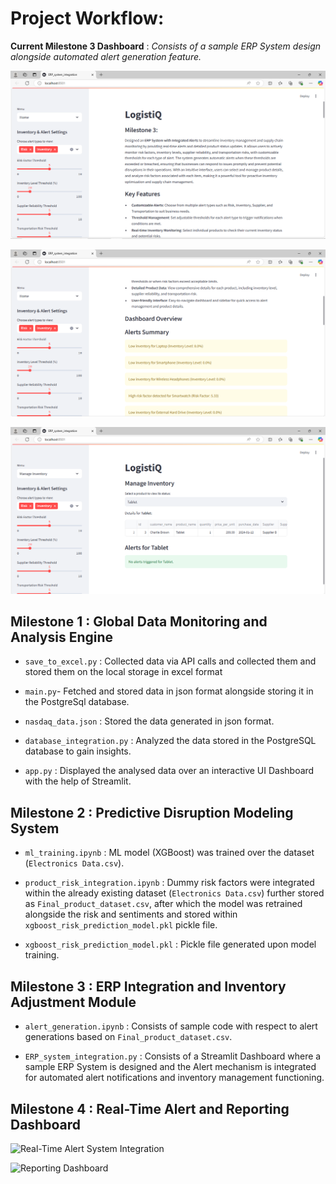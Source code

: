 # Project Workflow:

**Current Milestone 3 Dashboard** : *Consists of a sample ERP System design alongside automated alert generation feature.*

![ERP_System_Dashboard](https://github.com/SK-21-D3v/LogistiQ-Infosys_Project_1/blob/main/Screenshot%20(1421).png?raw=true)<br>

![Alert Mechanism](https://github.com/SK-21-D3v/LogistiQ-Infosys_Project_1/blob/main/Screenshot%20(1422).png?raw=true)<br>

![Inventory Management](https://github.com/SK-21-D3v/LogistiQ-Infosys_Project_1/blob/main/Screenshot%20(1423).png?raw=true)<br>

## Milestone 1 : Global Data Monitoring and Analysis Engine

- `save_to_excel.py` : Collected data via API calls and collected them and stored them on the local storage in excel format <br>

- `main.py`- Fetched and stored data in json format alongside storing it in the PostgreSql database.<br>

- `nasdaq_data.json` : Stored the data generated in json format.<br>

- `database_integration.py` : Analyzed the data stored in the PostgreSQL database to gain insights.<br>

- `app.py` : Displayed the analysed data over an interactive UI Dashboard with the help of Streamlit.<br>

## Milestone 2 : Predictive Disruption Modeling System

- `ml_training.ipynb` : ML model (XGBoost) was trained over the dataset (`Electronics Data.csv`). <br>

- `product_risk_integration.ipynb` : Dummy risk factors were integrated within the already existing dataset (`Electronics Data.csv`) further stored as `Final_product_dataset.csv`, after which the model was retrained alongside the risk and sentiments and stored within `xgboost_risk_prediction_model.pkl` pickle file. <br>

- `xgboost_risk_prediction_model.pkl` : Pickle file generated upon model training.<br>

## Milestone 3 : ERP Integration and Inventory Adjustment Module

- `alert_generation.ipynb` : Consists of sample code with respect to alert generations based on `Final_product_dataset.csv`.<br>

- `ERP_system_integration.py` : Consists of a Streamlit Dashboard where a sample ERP System is designed and the Alert mechanism is integrated for automated alert notifications and inventory management functioning.


## Milestone 4 : Real-Time Alert and Reporting Dashboard 

![Real-Time Alert System Integration]()<br>

![Reporting Dashboard]()<br>




